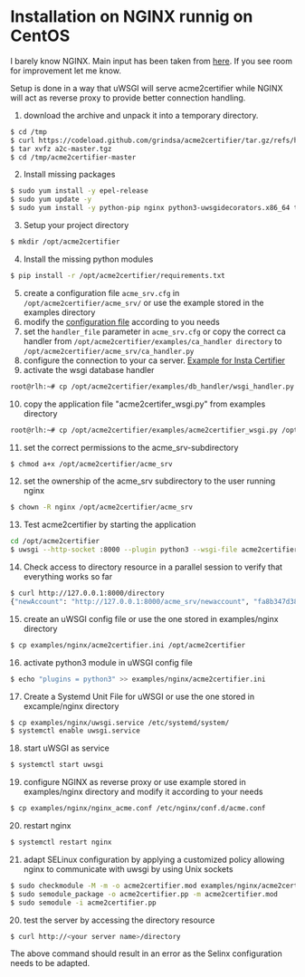 <!-- markdownlint-disable  MD013 MD014 MD029 -->
<!-- wiki-title Installation on NGINX runnig on Alma Linux 9 -->
# Installation on NGINX runnig on CentOS

I barely know NGINX. Main input has been taken from [here](https://hostpresto.com/community/tutorials/how-to-serve-python-apps-using-uwsgi-and-nginx-on-centos-7/). If you see room for improvement let me know.

Setup is done in a way that uWSGI will serve acme2certifier while NGINX will act as reverse proxy to provide better connection handling.

<!-- A [readymade shell script](examples/install_scripts/a2c-centos9-nginx.sh) performing the below tasks will can be found in the `examples/install_scripts` directory. -->

1. download the archive and unpack it into a temporary directory.

```bash
$ cd /tmp
$ curl https://codeload.github.com/grindsa/acme2certifier/tar.gz/refs/heads/master -o a2c-master.tgz
$ tar xvfz a2c-master.tgz
$ cd /tmp/acme2certifier-master
```

2. Install missing packages

```bash
$ sudo yum install -y epel-release
$ sudo yum update -y
$ sudo yum install -y python-pip nginx python3-uwsgidecorators.x86_64 tar uwsgi-plugin-python3 policycoreutils-python-utils
```

3. Setup your project directory

```bash
$ mkdir /opt/acme2certifier
```

4. Install the missing python modules

```bash
$ pip install -r /opt/acme2certifier/requirements.txt
```

5. create a configuration file `acme_srv.cfg` in `/opt/acme2certifier/acme_srv/` or use the example stored in the examples directory
6. modify the [configuration file](acme_srv.md) according to you needs
7. set the `handler_file` parameter in `acme_srv.cfg` or copy the correct ca handler from `/opt/acme2certifier/examples/ca_handler directory` to `/opt/acme2certifier/acme_srv/ca_handler.py`
8. configure the connection to your ca server. [Example for Insta Certifier](certifier.md)
9. activate the wsgi database handler

```bash
root@rlh:~# cp /opt/acme2certifier/examples/db_handler/wsgi_handler.py /opt/acme2certifier/acme_srv/db_handler.py
```

10. copy the application file "acme2certifer_wsgi.py" from examples directory

```bash
root@rlh:~# cp /opt/acme2certifier/examples/acme2certifier_wsgi.py /opt/acme2certifier/
```

11. set the correct permissions to the acme_srv-subdirectory

```bash
$ chmod a+x /opt/acme2certifier/acme_srv
```

12. set the ownership of the acme_srv subdirectory to the user running nginx

```bash
$ chown -R nginx /opt/acme2certifier/acme_srv
```

13. Test acme2certifier by starting the application

```bash
cd /opt/acme2certifier
$ uwsgi --http-socket :8000 --plugin python3 --wsgi-file acme2certifier_wsgi.py

```

14. Check access to directory resource in a parallel session to verify that everything works so far

```bash
$ curl http://127.0.0.1:8000/directory
{"newAccount": "http://127.0.0.1:8000/acme_srv/newaccount", "fa8b347d3849421ebc4b234205418805": "https://community.letsencrypt.org/t/adding-random-entries-to-the-directory/33417", "keyChange": "http://127.0.0.1:8000/acme_srv/key-change", "newNonce": "http://127.0.0.1:8000/acme_srv/newnonce", "meta": {"home": "https://github.com/grindsa/acme2certifier", "author": "grindsa <grindelsack@gmail.com>"}, "newOrder": "http://127.0.0.1:8000/acme_srv/neworders", "revokeCert": "http://127.0.0.1:8000/acme_srv/revokecert"}$
```

15. create an uWSGI config file or use the one stored in examples/nginx directory

```bash
$ cp examples/nginx/acme2certifier.ini /opt/acme2certifier
```

16. activate python3 module in uWSGI config file

```bash
$ echo "plugins = python3" >> examples/nginx/acme2certifier.ini
```

17. Create a Systemd Unit File for uWSGI or use the one stored in excample/nginx directory

```bash
$ cp examples/nginx/uwsgi.service /etc/systemd/system/
$ systemctl enable uwsgi.service
```

18. start uWSGI as service

```bash
$ systemctl start uwsgi
```

19. configure NGINX as reverse proxy or use example stored in examples/nginx directory and modify it according to your needs

```bash
$ cp examples/nginx/nginx_acme.conf /etc/nginx/conf.d/acme.conf
```

20. restart nginx

```bash
$ systemctl restart nginx
```

21. adapt SELinux configuration by applying a customized policy allowing nginx to communicate with uwsgi by using Unix sockets

```bash
$ sudo checkmodule -M -m -o acme2certifier.mod examples/nginx/acme2certifier.te
$ sudo semodule_package -o acme2certifier.pp -m acme2certifier.mod
$ sudo semodule -i acme2certifier.pp
```

20. test the server by accessing the directory resource

```bash
$ curl http://<your server name>/directory
```

The above command should result in an error as the Selinx configuration needs to be adapted.
